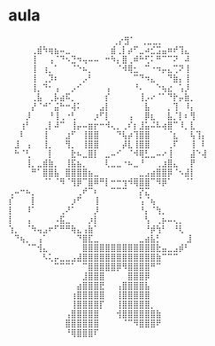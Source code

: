 # aula
⠀⠀⠀⠀⠀⠀⠀⠀⠀⠀⠀⠀⠀⠀⠀⠀⠀ ⠀⢀⡔⣻⠁⠀⢀⣀⣀⡀⠀⠀⠀⠀⠀⠀⠀⠀
⠀⠀⠀⠀⢀⣾⠳⢶⣦⠤⣀⠀⠀⠀⠀⠀⠀⠀⣾⢀⡇⡴⠋⣀⠴⣊⣩⣤⠶⠞⢹⣄⠀⠀⠀
⠀⠀⠀⠀⢸⠀⠀⢠⠈⠙⠢⣙⠲⢤⠤⠤⠀⠒⠳⡄⣿⢀⠾⠓⢋⠅⠛⠉⠉⠝⠀⠼⠀⠀⠀
⠀⠀⠀⠀⢸⠀⢰⡀⠁⠀⠀⠈⠑⠦⡀⠀⠀⠀⠀⠈⠺⢿⣂⠀⠉⠐⠲⡤⣄⢉⠝⢸⠀⠀⠀
⠀⠀⠀⠀⢸⠀⢀⡹⠆⠀⠀⠀⠀⡠⠃⠀⠀⠀⠀⠀⠀⠀⠉⠙⠲⣄⠀⠀⠙⣷⡄⢸⠀⠀⠀
⠀⠀⠀⠀⢸⡀⠙⠂⢠⠀⠀⡠⠊⠀⠀⠀⠀⢠⠀⠀⠀⠀⠘⠄⠀⠀⠑⢦⣔⠀⢡⡸⠀⠀⠀
⠀⠀⠀⠀⢀⣧⠀⢀⡧⣴⠯⡀⠀⠀⠀⠀⠀⡎⠀⠀⠀⠀⠀⢸⡠⠔⠈⠁⠙⡗⡤⣷⡀⠀⠀
⠀⠀⠀⠀⡜⠈⠚⠁⣬⠓⠒⢼⠅⠀⠀⠀⣠⡇⠀⠀⠀⠀⠀⠀⣧⠀⠀⠀⡀⢹⠀⠸⡄⠀⠀
⠀⠀⠀⡸⠀⠀⠀⠘⢸⢀⠐⢃⠀⠀⠀⡰⠋⡇⠀⠀⠀⢠⠀⠀⡿⣆⠀⠀⣧⡈⡇⠆⢻⠀⠀
⠀⠀⢰⠃⠀⠀⢀⡇⠼⠉⠀⢸⡤⠤⣶⡖⠒⠺⢄⡀⢀⠎⡆⣸⣥⠬⠧⢴⣿⠉⠸⡀⣇⠀
⠀⠀⠇⠀⠀⠀⢸⠀⠀⠀⣰⠋⠀⢸⣿⣿⠀⠀⠀⠙⢧⡴⢹⣿⣿⠀⠀⠀⠈⣆⠀⠀⢧⢹⡄
⠀⣸⠀⢠⠀⠀⢸⡀⠀⠀⢻⡀⠀⢸⣿⣿⠀⠀⠀⠀⡼⣇⢸⣿⣿⠀⠀⠀⢀⠏⠀⠀⢸⠀⠇
⠀⠓⠈⢃⠀⠀⠀⡇⠀⠀⠀⣗⠦⣀⣿⡇⠀⣀⠤⠊⠀⠈⠺⢿⣃⣀⠤⠔⢸⠀⠀⠀⣼⠑⢼
⠀⠀⠀⢸⡀⣀⣾⣷⡀⠀⢸⣯⣦⡀⠀⠀⠀⢇⣀⣀⠐⠦⣀⠘⠀⠀⢀⣰⣿⣄⠀⠀⡟⠀⠀
⠀⠀⠀⠀⠛⠁⣿⣿⣧⠀⣿⣿⣿⣿⣦⣀⠀⠀⠀⠀⠀⠀⠀⣀⣠⣴⣿⣿⡿⠈⠢⣼⡇⠀⠀
⠀⠀⠀⠀⠀⠀⠈⠁⠈⠻⠈⢻⡿⠉⣿⠿⠛⡇⠒⠒⢲⠺⢿⣿⣿⠉⠻⡿⠁⠀⠀⠈⠁⠀⠀
⢀⠤⠒⠦⡀⠀⠀⠀⠀⠀⠀⠀⢀⠞⠉⠆⠀⠀⠉⠉⠉⠀⠀⡝⣍⠀⠀⠀⠀⠀⠀⠀⠀⠀⠀
⡎⠀⠀⠀⡇⠀⠀⠀⠀⠀⠀⡰⠋⠀⠀⢸⠀⠀⠀⠀⠀⠀⠀⢡⠈⢦⠀⠀⠀⠀⠀⠀⠀⠀⠀
⡇⠀⠀⠸⠁⠀⠀⠀⠀⢀⠜⠁⠀⠀⠀⡸⠀⠀⠀⠀⠀⠀⠀⠘⡄⠈⢳⡀⠀⠀⠀⠀⠀⠀⠀
⡇⠀⠀⢠⠀⠀⠀⠀⠠⣯⣀⠀⠀⠀⡰⡇⠀⠀⠀⠀⠀⠀⠀⠀⢣⠀⢀⡦⠤⢄⡀⠀⠀⠀⠀
⢱⡀⠀⠈⠳⢤⣠⠖⠋⠛⠛⢷⣄⢠⣷⠁⠀⠀⠀⠀⠀⠀⠀⠀⠘⡾⢳⠃⠀⠘⢇⠀⠀⠀
⠀⠙⢦⡀⠀⢠⠁⠀⠀⠀⠀⠀⠙⣿⣏⣀⠀⠀⠀⠀⠀⠀⠀⣀⣴⣧⡃⠀⠀⠀ ⠀⣸⠀⠀⠀
⠀⠀⠀⠈⠉⢺⣄⠀⠀⠀⠀⠀⠀⣿⣿⣿⣿⣿⣿⣿⣿⣿⣿⣿⣿⣿⣗⣤⣀⣠⡾⠃⠀⠀⠀
⠀⠀⠀⠀⠀⠀⠣⢅⡤⣀⣀⣠⣼⣿⣿⣿⣿⣿⣿⣿⣿⣿⣿⣿⣿⣿⣷⠉⠉⠉⠀⠀⠀⠀⠀
⠀⠀⠀⠀⠀⠀⠀⠀⠉⠉⠉⠁⠀⠉⣿⣿⣿⣿⣿⡿⠻⣿⣿⣿⣿⠛⠉⠀⠀⠀⠀⠀⠀⠀⠀
⠀⠀⠀⠀⠀⠀⠀⠀⠀⠀⠀⠀⠀⣸⣿⣿⣿⠀⠀⠀⠀⣿⣿⣿⡿⠀⠀⠀⠀⠀⠀⠀⠀⠀⠀
⠀⠀⠀⠀⠀⠀⠀⠀⠀⠀⠀⠀⣴⣿⣿⣿⣟⠀⠀⢠⣿⣿⣿⣿⣧⠀⠀⠀⠀⠀⠀⠀⠀⠀⠀
⠀⠀⠀⠀⠀⠀⠀⠀⠀⠀⠀⢰⣿⣿⣿⣿⣿⠀⠀⢸⣿⣿⣿⣿⣿⠀⠀⠀⠀⠀⠀⠀⠀⠀⠀
⠀⠀⠀⠀⠀⠀⠀⠀⠀⠀⠀⢸⣿⣿⣿⣿⡏⠀⠀⢸⣿⣿⣿⣿⣿⡀⠀⠀⠀⠀⠀⠀⠀⠀⠀
⠀⠀⠀⠀⠀⠀⠀⠀⠀⠀⢠⣿⣿⣿⣿⣿⠀⠀⠀⢺⣿⣿⣿⣿⣿⣿⣷⠀⠀⠀⠀⠀⠀⠀⠀
⠀⠀⠀⠀⠀⠀⠀⠀⠀⠀⣿⣿⣿⣿⣿⣿⠀⠀⠀⠀⠈⠉⠻⣿⣿⣿⠟⠀⠀⠀⠀⠀⠀⠀⠀
⠀⠀⠀⠀⠀⠀⠀⠀⠀⠀⠘⢿⣿⣿⣿⠏⠀⠀⠀⠀⠀⠀⠀⠀
 
